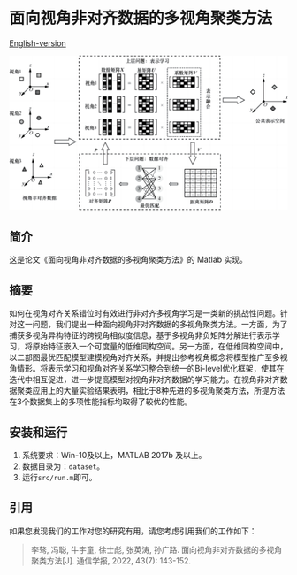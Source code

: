 # 面向视角非对齐数据的多视角聚类方法

[English-version](README-en.md)

<img src="docs/method-gray-zh.png" style="zoom:60%;" />

## 简介

这是论文《面向视角非对齐数据的多视角聚类方法》的 Matlab 实现。


## 摘要

如何在视角对齐关系错位时有效进行非对齐多视角学习是一类新的挑战性问题。针对这一问题，我们提出一种面向视角非对齐数据的多视角聚类方法。一方面，为了捕获多视角异构特征的跨视角相似度信息，基于多视角非负矩阵分解进行表示学习，将原始特征嵌入一个可度量的低维同构空间。另一方面，在低维同构空间中，以二部图最优匹配模型建模视角对齐关系，并提出参考视角概念将模型推广至多视角情形。将表示学习和视角对齐关系学习整合到统一的Bi-level优化框架，使其在迭代中相互促进，进一步提高模型对视角非对齐数据的学习能力。在视角非对齐数据聚类应用上的大量实验结果表明，相比于8种先进的多视角聚类方法，所提方法在3个数据集上的多项性能指标均取得了较优的性能。

## 安装和运行

1. 系统要求：Win-10及以上，MATLAB 2017b 及以上。
2. 数据目录为：`dataset`。
3. 运行`src/run.m`即可。



## 引用

如果您发现我们的工作对您的研究有用，请您考虑引用我们的工作如下：

> 李骜, 冯聪, 牛宇童, 徐士彪, 张英涛, 孙广路. 面向视角非对齐数据的多视角聚类方法[J]. 通信学报, 2022, 43(7): 143-152.
